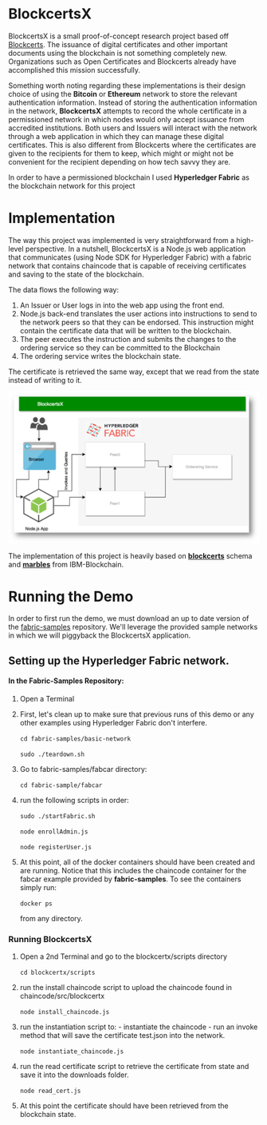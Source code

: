 


# BlockcertsX

BlockcertsX is a small proof-of-concept research project based off [Blockcerts](https://www.blockcerts.org/about.html). The issuance of digital certificates and other important documents using the blockchain is not something completely new. Organizations such as Open Certificates and Blockcerts already have accomplished this mission successfully.

Something worth noting regarding these implementations is their design choice of using the **Bitcoin** or **Ethereum** network to store the relevant authentication information. Instead of storing the authentication information in the network, **BlockcertsX** attempts to record the whole certificate in a permissioned network in which nodes would only accept issuance from accredited institutions. Both users and Issuers will interact with the network through a web application in which they can manage these digital certificates. This is also different from Blockcerts where the certificates are given to the recipients for them to keep, which might or might not be convenient for the recipient depending on how tech savvy they are.

In order to have a permissioned blockchain I used **Hyperledger Fabric** as the blockchain network for this project

# Implementation

The way this project was implemented is very straightforward from a high-level perspective. In a nutshell, BlockcertsX is a Node.js web application that communicates (using Node SDK for Hyperledger Fabric) with a fabric network that contains chaincode that is capable of receiving certificates and saving to the state of the blockchain.

The data flows the following way:


  1. An Issuer or User logs in into the web app using the front end.
  2. Node.js back-end translates the user actions into instructions to send to the network peers so that they can be endorsed. This instruction might contain the certificate data that will be written to the blockchain.
  3. The peer executes the instruction and submits the changes to the ordering service so they can be committed to the Blockchain
  4. The ordering service writes the blockchain state.

The certificate is retrieved the same way, except that we read from the state instead of writing to it.

![](figure.png)

The implementation of this project is heavily based on [**blockcerts**](https://github.com/IMSGlobal/cert-schema) schema and [**marbles**](https://github.com/IBM-Blockchain/marbles) from IBM-Blockchain.

# Running the Demo

In order to first run the demo, we must download an up to date version of the [fabric-samples]('https://github.com/hyperledger/fabric-samples') repository. We'll leverage the provided sample networks in which we will piggyback the BlockcertsX application.

## Setting up the Hyperledger Fabric network.

#### In the Fabric-Samples Repository:

  1. Open a Terminal
  2. First, let's clean up to make sure that previous runs of this demo or any other examples using Hyperledger Fabric don't interfere.

      `cd fabric-samples/basic-network`

      `sudo ./teardown.sh`

  3. Go to fabric-samples/fabcar directory:

      `cd fabric-sample/fabcar`

  4. run the following scripts in order:

      `sudo ./startFabric.sh`

      `node enrollAdmin.js`

      `node registerUser.js`

  5. At this point, all of the docker containers should have been created and are running. Notice that this includes the chaincode container for the fabcar example provided by **fabric-samples**. To see the containers simply run:

      `docker ps`

      from any directory.

### Running BlockcertsX

  1. Open a 2nd Terminal and go to the blockcertx/scripts directory

      `cd blockcertx/scripts`

  2. run the install chaincode script to upload the chaincode found in chaincode/src/blockcertx

      `node install_chaincode.js`

  3. run the instantiation script to:
    - instantiate the chaincode
    - run an invoke method that will save the certificate test.json into the network.

      `node instantiate_chaincode.js`

  4. run the read certificate script to retrieve the certificate from state and save it into the downloads folder.

      `node read_cert.js`

  5. At this point the certificate should have been retrieved from the blockchain state.
